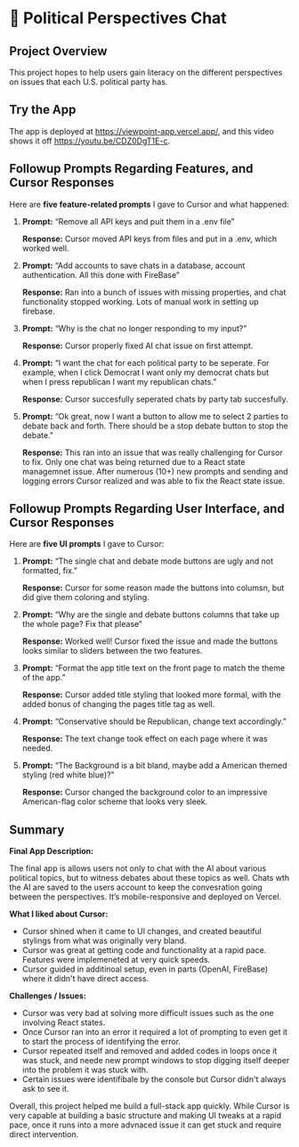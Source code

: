 # 📱 Political Perspectives Chat

## Project Overview

This project hopes to help users gain literacy on the different perspectives on issues that each U.S. political party has.

## Try the App

The app is deployed at https://viewpoint-app.vercel.app/, and this video shows it off https://youtu.be/CDZ0DgT1E-c.

## Followup Prompts Regarding Features, and Cursor Responses

Here are **five feature-related prompts** I gave to Cursor and what happened:

1. **Prompt:** “Remove all API keys and puit them in a .env file”
    
    **Response:** Cursor moved API keys from files and put in a .env, which worked well.
    
2. **Prompt:** “Add accounts to save chats in a database, account authentication. All this done with FireBase”
    
    **Response:** Ran into a bunch of issues with missing properties, and chat functionality stopped working. Lots of manual work in setting up firebase.
    
3. **Prompt:** “Why is the chat no longer responding to my input?”
    
    **Response:** Cursor properly fixed AI chat issue on first attempt.
    
4. **Prompt:** “I want the chat for each political party to be seperate. For example, when I click Democrat I want only my democrat chats but when I press republican I want my republican chats.”
    
    **Response:** Cursor succesfully seperated chats by party tab succesfully.

5. **Prompt:** “Ok great, now I want a button to allow me to select 2 parties to debate back and forth. There should be a stop debate button to stop the debate."
    
    **Response:** This ran into an issue that was really challenging for Cursor to fix. Only one chat was being returned due to a React state managemnet issue. After numerous (10+) new prompts and sending and logging errors Cursor realized and was able to fix the React state issue.

## Followup Prompts Regarding User Interface, and Cursor Responses

Here are **five UI prompts** I gave to Cursor:

1. **Prompt:** “The single chat and debate mode buttons are ugly and not formatted, fix.”
    
    **Response:** Cursor for some reason made the buttons into columsn, but did give them coloring and styling.
    
2. **Prompt:** “Why are the single and debate buttons columns that take up the whole page? Fix that please”
    
    **Response:** Worked well! Cursor fixed the issue and made the buttons looks similar to sliders between the two features.
    
3. **Prompt:** “Format the app title text on the front page to match the theme of the app.”
    
    **Response:** Cursor added title styling that looked more formal, with the added bonus of changing the pages title tag as well.
    
4. **Prompt:** “Conservative should be Republican, change text accordingly.”
    
    **Response:** The text change took effect on each page where it was needed.
    
5. **Prompt:** “The Background is a bit bland, maybe add a American themed styling (red white blue)?”
    
    **Response:** Cursor changed the background color to an impressive American-flag color scheme that looks very sleek. 

## Summary

**Final App Description:**

The final app is allows users not only to chat with the AI about various political topics, but to witness debates about these topics as well. Chats wth the AI are saved to the users account to keep the convesration going between the perspectives. It’s mobile-responsive and deployed on Vercel.

**What I liked about Cursor:**

- Cursor shined when it came to UI changes, and created beautiful stylings from what was originally very bland.
- Cursor was great at getting code and functionality at a rapid pace. Features were implemeneted at very quick speeds.
- Cursor guided in additinoal setup, even in parts (OpenAI, FireBase) where it didn't have direct access.

**Challenges / Issues:**

- Cursor was very bad at solving more difficult issues such as the one involving React states.
- Once Cursor ran into an error it required a lot of prompting to even get it to start the process of identifying the error.
- Cursor repeated itself and removed and added codes in loops once it was stuck, and neede new prompt windows to stop digging itself deeper into the problem it was stuck with.
- Certain issues were identifibale by the console but Cursor didn't always ask to see it.

Overall, this project helped me build a full-stack app quickly. While Cursor is very capable at building a basic structure and making UI tweaks at a rapid pace, once it runs into a more advnaced issue it can get stuck and require direct intervention.